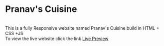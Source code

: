 <h1>Pranav's Cuisine</h1><br>
This is a fully Responsive website named Pranav's Cuisine build in HTML + CSS +JS <br>
To view the live website click the link <a href="https://pranavpatil-21.github.io/Pranav_Cuisine_Website/">Live Preview</a>
